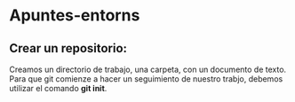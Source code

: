 # Apuntes-entorns

## Crear un repositorio:
Creamos un directorio de trabajo, una carpeta, con un documento de texto. Para que git comienze a hacer un seguimiento de nuestro trabjo, debemos utilizar el comando **git init**.
